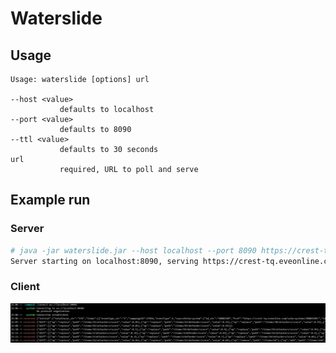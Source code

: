 # Waterslide

## Usage

```
Usage: waterslide [options] url
   
--host <value>
           defaults to localhost
--port <value>
           defaults to 8090
--ttl <value>
           defaults to 30 seconds
url
           required, URL to poll and serve
```


## Example run

### Server
```bash
# java -jar waterslide.jar --host localhost --port 8090 https://crest-tq.eveonline.com/sovereignty/campaigns/
Server starting on localhost:8090, serving https://crest-tq.eveonline.com/sovereignty/campaigns/ with updates every 30 seconds
```

### Client
![client example output](https://raw.githubusercontent.com/xxpizzaxx/waterslide/master/client.png)
